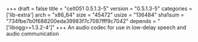 +++
draft = false
title = "celt051 0.5.1.3-5"
version = "0.5.1.3-5"
categories = ['lib-extra']
arch = "x86_64"
size = "45472"
usize = "136484"
sha1sum = "734fbe7b0f688200eda39983f7c7087fff9c7042"
depends = "['libogg>=1.3.2-4']"
+++
An audio codec for use in low-delay speech and audio communication